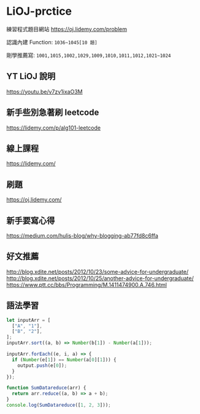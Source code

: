 # LiOJ-prctice

練習程式題目網站
https://oj.lidemy.com/problem

認識內建 Function: `1036~1045[10 題]`

剛學推薦寫: `1001,1015,1002,1029,1009,1010,1011,1012,1021~1024`

## YT LiOJ 說明

https://youtu.be/v7zv1ixaO3M

## 新手些別急著刷 leetcode

https://lidemy.com/p/alg101-leetcode

## 線上課程

https://lidemy.com/

## 刷題

https://oj.lidemy.com/

## 新手要寫心得

https://medium.com/hulis-blog/why-blogging-ab77fd8c6ffa

## 好文推薦

http://blog.xdite.net/posts/2012/10/23/some-advice-for-undergraduate/
http://blog.xdite.net/posts/2012/10/25/another-advice-for-undergraduate/
https://www.ptt.cc/bbs/Programming/M.1411474900.A.746.html

## 語法學習

```js
let inputArr = [
  ["A", "1"],
  ["B", "2"],
];
inputArr.sort((a, b) => Number(b[1]) - Number(a[1]));

inputArr.forEach((e, i, a) => {
  if (Number(e[1]) == Number(a[0][1])) {
    output.push(e[0]);
  }
});

function SumDatareduce(arr) {
  return arr.reduce((a, b) => a + b);
}
console.log(SumDatareduce([1, 2, 3]));
```
